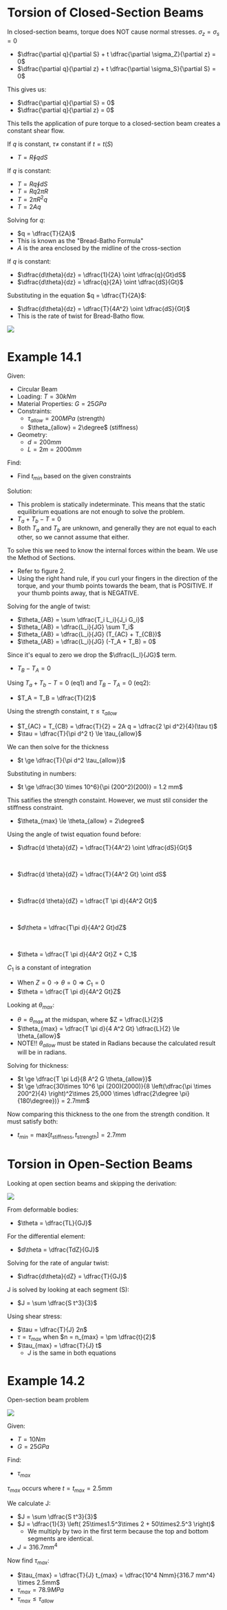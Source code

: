 # Torsion of Closed-Section Beams


In closed-section beams, torque does NOT cause normal stresses. $\sigma_z = \sigma_s = 0$
- $\dfrac{\partial q}{\partial S} + t \dfrac{\partial \sigma_Z}{\partial z} = 0$
- $\dfrac{\partial q}{\partial z} + t \dfrac{\partial \sigma_S}{\partial S} = 0$

This gives us:
- $\dfrac{\partial q}{\partial S} = 0$
- $\dfrac{\partial q}{\partial z} = 0$

This tells the application of pure torque to a closed-section beam creates a constant shear flow. 

If $q$ is constant, $\tau \not =$ constant if $t = t(S)$
- $T = R \oint q dS$

If $q$ is constant:
- $T = Rq \oint dS$
- $T = Rq 2\pi R$
- $T = 2\pi R^2 q$
- $T = 2Aq$

Solving for $q$:
- $q = \dfrac{T}{2A}$
- This is known as the "Bread-Batho Formula"
- $A$ is the area enclosed by the midline of the cross-section

If $q$ is constant:
- $\dfrac{d\theta}{dz} = \dfrac{1}{2A} \oint \dfrac{q}{Gt}dS$
- $\dfrac{d\theta}{dz} = \dfrac{q}{2A} \oint \dfrac{dS}{Gt}$

Substituting in the equation $q = \dfrac{T}{2A}$:
- $\dfrac{d\theta}{dz} = \dfrac{T}{4A^2} \oint \dfrac{dS}{Gt}$
- This is the rate of twist for Bread-Batho flow.

![](L14-1.png)

# Example 14.1

Given:
- Circular Beam
- Loading: $T = 30 kNm$
- Material Properties: $G = 25 GPa$
- Constraints:
  - $\tau_{allow} = 200 MPa$ (strength)
  - $\theta_{allow} = 2\degree$ (stiffness)
- Geometry:
  - $d = 200mm$
  - $L = 2m = 2000 mm$

Find: 
- Find $t_{min}$ based on the given constraints

Solution:
- This problem is statically indeterminate. This means that the static equilibrium equations are not enough to solve the problem.
- $T_a + T_b - T = 0$
- Both $T_a$ and $T_b$ are unknown, and generally they are not equal to each other, so we cannot assume that either.

To solve this we need to know the internal forces within the beam. We use the Method of Sections.
- Refer to figure 2.
- Using the right hand rule, if you curl your fingers in the direction of the torque, and your thumb points towards the beam, that is POSITIVE. If your thumb points away, that is NEGATIVE.

Solving for the angle of twist:
- $\theta_{AB} = \sum \dfrac{T_i L_i}{J_i G_i}$
- $\theta_{AB} = \dfrac{L_i}{JG} \sum T_i$ 
- $\theta_{AB} = \dfrac{L_i}{JG} (T_{AC} + T_{CB})$
- $\theta_{AB} = \dfrac{L_i}{JG} (-T_A + T_B) = 0$

Since it's equal to zero we drop the $\dfrac{L_I}{JG}$ term.
- $T_B - T_A = 0$

Using $T_a + T_b - T = 0$ (eq1) and $T_B - T_A = 0$ (eq2):
- $T_A = T_B = \dfrac{T}{2}$

Using the strength constaint, $\tau \le \tau_{allow}$
- $T_{AC} = T_{CB} = \dfrac{T}{2} = 2A q = \dfrac{2 \pi d^2}{4}(\tau t)$
- $\tau = \dfrac{T}{\pi d^2 t} \le \tau_{allow}$

We can then solve for the thickness 
- $t \ge \dfrac{T}{\pi d^2 \tau_{allow}}$

Substituting in numbers:
- $t \ge \dfrac{30 \times 10^6}{\pi (200^2)(200)} = 1.2 mm$

This satifies the strength constaint. However, we must stil consider the stiffness constraint.
- $\theta_{max} \le \theta_{allow} = 2\degree$

Using the angle of twist equation found before:
- $\dfrac{d \theta}{dZ} = \dfrac{T}{4A^2} \oint \dfrac{dS}{Gt}$

<br>

- $\dfrac{d \theta}{dZ} = \dfrac{T}{4A^2 Gt} \oint dS$

<br>

- $\dfrac{d \theta}{dZ} = \dfrac{T \pi d}{4A^2 Gt}$

<br>

- $d\theta = \dfrac{T\pi d}{4A^2 Gt}dZ$

<br>

- $\theta = \dfrac{T \pi d}{4A^2 Gt}Z + C_1$

$C_1$ is a constant of integration
- When $Z = 0 \rightarrow \theta = 0 \Rightarrow C_1 = 0$
- $\theta = \dfrac{T \pi d}{4A^2 Gt}Z$

Looking at $\theta_{max}$:
- $\theta = \theta_{max}$ at the midspan, where $Z = \dfrac{L}{2}$
- $\theta_{max} = \dfrac{T \pi d}{4 A^2 Gt} \dfrac{L}{2} \le \theta_{allow}$
- NOTE!! $\theta_{allow}$ must be stated in Radians because the calculated result will be in radians.

Solving for thickness:
- $t \ge \dfrac{T \pi Ld}{8 A^2 G \theta_{allow}}$
- $t \ge \dfrac{30\times 10^6 \pi (200)(2000)}{8 \left(\dfrac{\pi \times 200^2}{4} \right)^2\times 25,000 \times \dfrac{2\degree \pi}{180\degree})} = 2.7mm$

Now comparing this thickness to the one from the strength condition. It must satisfy both:
- $t_{min} = \textrm{max}[t_\textrm{stiffness}, t_\textrm{strength}] = 2.7mm$

# Torsion in Open-Section Beams

Looking at open section beams and skipping the derivation:

![](L14-2.png)

From deformable bodies:
- $\theta = \dfrac{TL}{GJ}$

For the differential element:
- $d\theta = \dfrac{TdZ}{GJ}$

Solving for the rate of angular twist:
- $\dfrac{d\theta}{dZ} = \dfrac{T}{GJ}$

J is solved by looking at each segment (S):
- $J = \sum \dfrac{S t^3}{3}$

Using shear stress:
- $\tau = \dfrac{T}{J} 2n$
- $\tau = \tau_{max}$ when $n = n_{max} = \pm \dfrac{t}{2}$
- $\tau_{max} = \dfrac{T}{J} t$
  - $J$ is the same in both equations 

# Example 14.2

Open-section beam problem

![](L14-3.png)

Given:
- $T = 10 Nm$
- $G = 25 GPa$

Find:
- $\tau_{max}$

$\tau_{max}$ occurs where $t = t_{max} = 2.5mm$

We calculate J:
- $J = \sum \dfrac{S t^3}{3}$
- $J = \dfrac{1}{3} \left( 25\times1.5^3\times 2 + 50\times2.5^3 \right)$
  - We multiply by two in the first term because the top and bottom segments are identical.
- $J = 316.7 mm^4$

Now find $\tau_{max}$:
- $\tau_{max} = \dfrac{T}{J} t_{max} = \dfrac{10^4 Nmm}{316.7 mm^4} \times 2.5mm$
- $\tau_{max} = 78.9 MPa$
- $\tau_{max} \le \tau_{allow}$